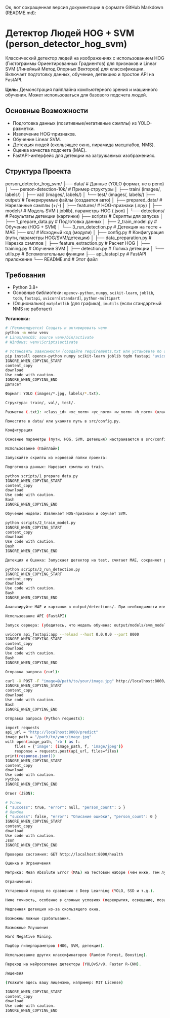 Ок, вот сокращенная версия документации в формате GitHub Markdown (README.md):

# Детектор Людей HOG + SVM (person_detector_hog_svm)

Классический детектор людей на изображениях с использованием HOG (Гистограммы Ориентированных Градиентов) для признаков и Linear SVM (Линейный Метод Опорных Векторов) для классификации. Включает подготовку данных, обучение, детекцию и простое API на FastAPI.

**Цель:** Демонстрация пайплайна компьютерного зрения и машинного обучения. Может использоваться для базового подсчета людей.

## Основные Возможности

*   Подготовка данных (позитивные/негативные сэмплы) из YOLO-разметки.
*   Извлечение HOG-признаков.
*   Обучение Linear SVM.
*   Детекция людей (скользящее окно, пирамида масштабов, NMS).
*   Оценка качества подсчета (MAE).
*   FastAPI-интерфейс для детекции на загружаемых изображениях.

## Структура Проекта


person_detector_hog_svm/
├── data/ # Данные (YOLO формат, не в репо)
│ └── person-detection-10k/ # Пример структуры
│ ├── train/ (images/, labels/)
│ ├── val/ (images/, labels/)
│ └── test/ (images/, labels/)
├── output/ # Генерируемые файлы (создается авто)
│ ├── prepared_data/ # Нарезанные сэмплы (+/-)
│ ├── features/ # HOG-признаки (.npy)
│ ├── models/ # Модель SVM (.joblib), параметры HOG (.json)
│ └── detections/ # Результаты детекции (картинки)
├── scripts/ # Скрипты для запуска
│ ├── 1_prepare_data.py # Подготовка данных
│ ├── 2_train_model.py # Обучение (HOG + SVM)
│ └── 3_run_detection.py # Детекция на тесте + MAE
├── src/ # Исходный код (модули)
│ ├── config.py # Конфигурация (пути, параметры HOG/SVM/детекции)
│ ├── data_preparation.py # Нарезка сэмплов
│ ├── feature_extraction.py # Расчет HOG
│ ├── training.py # Обучение SVM
│ ├── detection.py # Логика детекции
│ └── utils.py # Вспомогательные функции
├── api_fastapi.py # FastAPI приложение
└── README.md # Этот файл

## Требования

*   Python 3.8+
*   Основные библиотеки: `opencv-python`, `numpy`, `scikit-learn`, `joblib`, `tqdm`, `fastapi`, `uvicorn[standard]`, `python-multipart`
*   (Опционально) `matplotlib` (для графика), `imutils` (если стандартный NMS не работает)

**Установка:**

```bash
# (Рекомендуется) Создать и активировать venv
python -m venv venv
# Linux/macOS: source venv/bin/activate
# Windows: venv\Scripts\activate

# Установить зависимости (создайте requirements.txt или установите по одному)
pip install opencv-python numpy scikit-learn joblib tqdm fastapi "uvicorn[standard]" python-multipart matplotlib
IGNORE_WHEN_COPYING_START
content_copy
download
Use code with caution.
IGNORE_WHEN_COPYING_END
Датасет

Формат: YOLO (images/*.jpg, labels/*.txt).

Структура: train/, val/, test/.

Разметка (.txt): <class_id> <xc_norm> <yc_norm> <w_norm> <h_norm> (класс 0 для людей в config.py).

Поместите в data/ или укажите путь в src/config.py.

Конфигурация

Основные параметры (пути, HOG, SVM, детекция) настраиваются в src/config.py. Важно: Параметры HOG, детекции (DETECTION_THRESHOLD, NMS_THRESHOLD) требуют подбора под ваши данные.

Использование (Пайплайн)

Запускайте скрипты из корневой папки проекта:

Подготовка данных: Нарезает сэмплы из train.

python scripts/1_prepare_data.py
IGNORE_WHEN_COPYING_START
content_copy
download
Use code with caution.
Bash
IGNORE_WHEN_COPYING_END

Обучение модели: Извлекает HOG-признаки и обучает SVM.

python scripts/2_train_model.py
IGNORE_WHEN_COPYING_START
content_copy
download
Use code with caution.
Bash
IGNORE_WHEN_COPYING_END

Детекция и Оценка: Запускает детектор на test, считает MAE, сохраняет результаты.

python scripts/3_run_detection.py
IGNORE_WHEN_COPYING_START
content_copy
download
Use code with caution.
Bash
IGNORE_WHEN_COPYING_END

Анализируйте MAE и картинки в output/detections/. При необходимости измените параметры в config.py и перезапустите.

Использование API (FastAPI)

Запуск сервера: (убедитесь, что модель обучена: output/models/svm_model.joblib существует)

uvicorn api_fastapi:app --reload --host 0.0.0.0 --port 8000
IGNORE_WHEN_COPYING_START
content_copy
download
Use code with caution.
Bash
IGNORE_WHEN_COPYING_END

Отправка запроса (curl):

curl -X POST -F "image=@/path/to/your/image.jpg" http://localhost:8000/predict
IGNORE_WHEN_COPYING_START
content_copy
download
Use code with caution.
Bash
IGNORE_WHEN_COPYING_END

Отправка запроса (Python requests):

import requests
api_url = "http://localhost:8000/predict"
image_path = "/path/to/your/image.jpg"
with open(image_path, 'rb') as f:
    files = {'image': (image_path, f, 'image/jpeg')}
    response = requests.post(api_url, files=files)
print(response.json())
IGNORE_WHEN_COPYING_START
content_copy
download
Use code with caution.
Python
IGNORE_WHEN_COPYING_END

Ответ (JSON):

# Успех
{ "success": true, "error": null, "person_count": 5 }
# Ошибка
{ "success": false, "error": "Описание ошибки", "person_count": 0 }
IGNORE_WHEN_COPYING_START
content_copy
download
Use code with caution.
Json
IGNORE_WHEN_COPYING_END

Проверка состояния: GET http://localhost:8000/health

Оценка и Ограничения

Метрика: Mean Absolute Error (MAE) на тестовом наборе (чем ниже, тем лучше).

Ограничения:

Устаревший подход по сравнению с Deep Learning (YOLO, SSD и т.д.).

Ниже точность, особенно в сложных условиях (перекрытия, освещение, позы).

Медленная детекция из-за скользящего окна.

Возможны ложные срабатывания.

Возможные Улучшения

Hard Negative Mining.

Подбор гиперпараметров (HOG, SVM, детекция).

Использование других классификаторов (Random Forest, Boosting).

Переход на нейросетевые детекторы (YOLOv5/v8, Faster R-CNN).

Лицензия

(Укажите здесь вашу лицензию, например: MIT License)

IGNORE_WHEN_COPYING_START
content_copy
download
Use code with caution.
IGNORE_WHEN_COPYING_END
